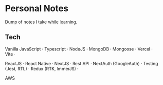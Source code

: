 # Personal Notes

Dump of notes I take while learning.

## Tech

Vanilla JavaScript · Typescript · NodeJS · MongoDB · Mongoose · Vercel · Vite ·

ReactJS · React Native · NextJS · Rest API · NextAuth (GoogleAuth) · Testing (Jest, RTL) · Redux (RTK, ImmerJS) ·

AWS
